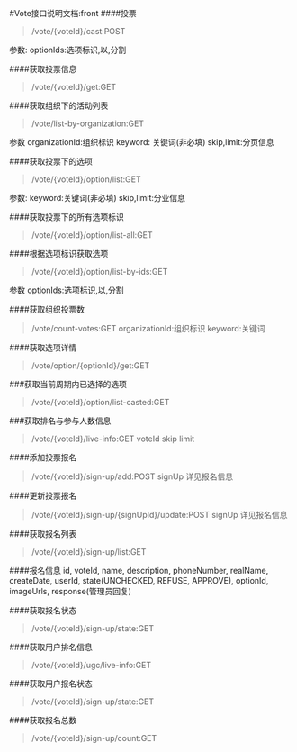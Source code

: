 #Vote接口说明文档:front
####投票
>/vote/{voteId}/cast:POST

参数:
optionIds:选项标识,以,分割

####获取投票信息
>/vote/{voteId}/get:GET

####获取组织下的活动列表
>/vote/list-by-organization:GET

参数
organizationId:组织标识
keyword: 关键词(非必填)
skip,limit:分页信息

####获取投票下的选项
>/vote/{voteId}/option/list:GET

参数:
keyword:关键词(非必填)
skip,limit:分业信息

####获取投票下的所有选项标识
>/vote/{voteId}/option/list-all:GET

####根据选项标识获取选项
>/vote/{voteId}/option/list-by-ids:GET

参数
optionIds:选项标识,以,分割

####获取组织投票数
>/vote/count-votes:GET
organizationId:组织标识
keyword:关键词

####获取选项详情
>/vote/option/{optionId}/get:GET

###获取当前周期内已选择的选项
>/vote/{voteId}/option/list-casted:GET

###获取排名与参与人数信息
>/vote/{voteId}/live-info:GET
voteId
skip
limit

####添加投票报名
>/vote/{voteId}/sign-up/add:POST
signUp 详见报名信息

####更新投票报名
>/vote/{voteId}/sign-up/{signUpId}/update:POST
signUp 详见报名信息

####获取报名列表
>/vote/{voteId}/sign-up/list:GET

####报名信息
id, voteId, name, description, phoneNumber, realName, createDate, userId, state(UNCHECKED, REFUSE, APPROVE), optionId, imageUrls, response(管理员回复)

####获取报名状态
>/vote/{voteId}/sign-up/state:GET

####获取用户排名信息
>/vote/{voteId}/ugc/live-info:GET

####获取用户报名状态
>/vote/{voteId}/sign-up/state:GET

####获取报名总数
>/vote/{voteId}/sign-up/count:GET


